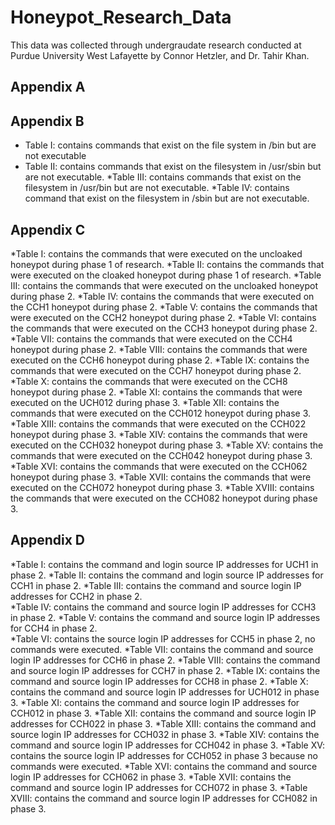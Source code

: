 # Honeypot_Research_Data
This data was collected through undergraudate research conducted at Purdue University West Lafayette by Connor Hetzler, and Dr. Tahir Khan.



## Appendix A


## Appendix B

* Table I: contains commands that exist on the file system in /bin but are not executable 
* Table II: contains commands that exist on the filesystem in /usr/sbin but are not executable. 
*Table III: contains commands that exist on the filesystem in /usr/bin but are not executable. 
*Table IV: contains command that exist on the filesystem in /sbin but are not executable. 


## Appendix C

*Table I: contains the commands that were executed on the uncloaked honeypot during phase 1 of research. 
*Table II: contains the commands that were executed on the cloaked honeypot during phase 1 of research. 
*Table III: contains the commands that were executed on the uncloaked honeypot during phase 2. 
*Table IV: contains the commands that were executed on the CCH1 honeypot during phase 2. 
*Table V: contains the commands that were executed on the CCH2 honeypot during phase 2. 
*Table VI: contains the commands that were executed on the CCH3 honeypot during phase 2. 
*Table VII: contains the commands that were executed on the CCH4 honeypot during phase 2. 
*Table VIII: contains the commands that were executed on the CCH6 honeypot during phase 2. 
*Table IX: contains the commands that were executed on the CCH7 honeypot during phase 2. 
*Table X: contains the commands that were executed on the CCH8 honeypot during phase 2. 
*Table XI: contains the commands that were executed on the UCH012 during phase 3. 
*Table XII: contains the commands that were executed on the CCH012 honeypot during phase 3. 
*Table XIII: contains the commands that were executed on the CCH022 honeypot during phase 3. 
*Table XIV: contains the commands that were executed on the CCH032 honeypot during phase 3. 
*Table XV: contains the commands that were executed on the CCH042 honeypot during phase 3. 
*Table XVI: contains the commands that were executed on the CCH062 honeypot during phase 3. 
*Table XVII: contains the commands that were executed on the CCH072 honeypot during phase 3. 
*Table XVIII: contains the commands that were executed on the CCH082 honeypot during phase 3.  

## Appendix D

*Table I: contains the command and login source IP addresses for UCH1 in phase 2. 
*Table II: contains the command and login source IP addresses for CCH1 in phase 2. 
*Table III: contains the command and source login IP addresses for CCH2 in phase 2.  
*Table IV: contains the command and source login IP addresses for CCH3 in phase 2. 
*Table V: contains the command and source login IP addresses for CCH4 in phase 2.  
*Table VI: contains the source login IP addresses for CCH5 in phase 2, no commands were executed. 
*Table VII: contains the command and source login IP addresses for CCH6 in phase 2. 
*Table VIII: contains the command and source login IP addresses for CCH7 in phase 2. 
*Table IX: contains the command and source login IP addresses for CCH8 in phase 2. 
*Table X: contains the command and source login IP addresses for UCH012 in phase 3. 
*Table XI: contains the command and source login IP addresses for CCH012 in phase 3. 
*Table XII: contains the command and source login IP addresses for CCH022 in phase 3. 
*Table XIII: contains the command and source login IP addresses for CCH032 in phase 3. 
*Table XIV: contains the command and source login IP addresses for CCH042 in phase 3. 
*Table XV: contains the source login IP addresses for CCH052 in phase 3 because no commands were executed. 
*Table XVI: contains the command and source login IP addresses for CCH062 in phase 3. 
*Table XVII: contains the command and source login IP addresses for CCH072 in phase 3. 
*Table XVIII: contains the command and source login IP addresses for CCH082 in phase 3. 
